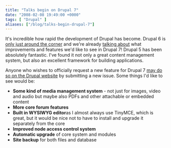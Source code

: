 ```yaml
---
title: "Talks begin on Drupal 7"
date: "2008-02-08 19:49:00 +0000"
tags: [ "Drupal" ]
aliases: ["/blog/talks-begin-drupal-7"]
---
```

It's incredible how rapid the development of Drupal has become. Drupal 6 is [only just around the corner](http://drupal.org/drupal-6.0-rc3) and we're already [talking about](http://drupal.org/node/217702) what improvements and features we'd like to see in Drupal 7! Drupal 5 has been absolutely fantastic. I've found it not only a great content management system, but also an excellent framework for building applications.

<!--more-->

Anyone who wishes to officially request a new feature for Drupal 7 [may do so on the Drupal website](http://drupal.org/project/issues?projects=3060&categories=feature) by submitting a new issue. Some things I'd like to see would be:

* **Some kind of media management system** - not just for images, video and audio but maybe also PDFs and other attachable or embedded content
* **More core forum features**
* **Built in WYSIWYG editor**as I almost always use TinyMCE, which is great, but it would be nice not to have to install and upgrade it separately from the core
* **Improved node access control system**
* **Automatic upgrade** of core system and modules
* **Site backup** for both files and database
